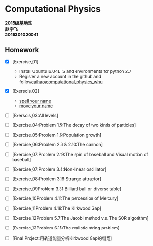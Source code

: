 # Computational Physics
__2015级基地班__       
__赵宇飞__       
__2015301020041__  

## Homework
- [x] [Exercise_01]
   - Install Ubuntu16.04LTS and environments for python 2.7
   - Register a new account in the github and follow[caihao/computational_physics_whu](https://github.com/caihao/computational_physics_whu)
- [x] [Exerscis_02]
   - [spell your name](https://github.com/Monotone1997/computationalphysics_N2015301020041/blob/master/level1.py)
   - [move your name](https://github.com/Monotone1997/computationalphysics_N2015301020041/blob/master/level2.py)
- [ ] [Exerscis_03:All levels]
- [ ] [Exercise_04:Problem 1.5:The decay of two kinds of particles]
- [ ] [Exercise_05:Problem 1.6:Population growth]
- [ ] [Exercise_06:Problem 2.6 & 2.10:The cannon]
- [ ] [Exercise_07:Problem 2.19:The spin of baseball and Visual motion of baseball]
- [ ] [Exercise_07:Problem 3.4:Non-linear oscillator]
- [ ] [Exercise_08:Problem 3.16:Strange attractor]
- [ ] [Exercise_09Problem 3.31:Billiard ball on diverse table]
- [ ] [Exercise_10Problem 4.11:The percession of Mercury]
- [ ] [Exercise_11Problem 4.18:The Kirkwood Gap]
- [ ] [Exercise_12Problem 5.7:The Jacobi method v.s. The SOR algorithm]
- [ ] [Exercise_13Problem 6.15:The realistic string problem]    
- [ ] [Final Project:用轨道能量分析Kirkwood Gap的缝宽]

